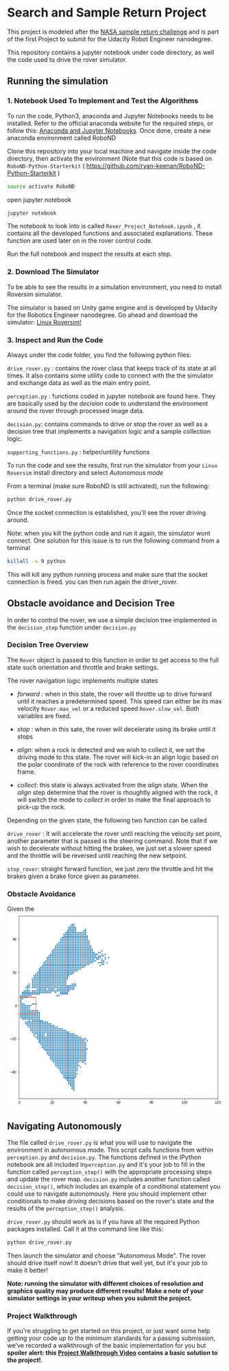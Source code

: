 # Search and Sample Return Project

This project is modeled after the [NASA sample return challenge](https://www.nasa.gov/directorates/spacetech/centennial_challenges/sample_return_robot/index.html) and is part of the first Project to submit for the Udacity Robot Engineer nanodegree.

This repository contains a jupyter notebook under code directory, as well the code used to drive the rover simulator.

## Running the simulation

### 1. Notebook Used To Implement and Test the Algorithms

To run the code, Python3, anaconda and Jupyter Notebooks needs to be installed. Refer to the official anaconda website for the required steps, or follow this: [Anaconda and Jupyter Notebooks](https://classroom.udacity.com/courses/ud1111). Once done, create a new anaconda environment called RoboND

Clone this repository into your local machine and navigate inside the code directory, then activate the environment (Note that this code is based on `RoboND-Python-Starterkit` ( https://github.com/ryan-keenan/RoboND-Python-Starterkit )
```sh
source activate RoboND
```
open jupyter notebook 

```sh
jupyter notebook
```
The notebook to look into is called `Rover_Project_Notebook.ipynb` , it contains all the developed functions and associated explanations. These function are used later on in the rover control code.

Run the full notebook and inspect the results at each step. 

### 2. Download The Simulator 

To be able to see the results in a simulation environment, you need to install Roversim simulator.

The simulator is based on Unity game engine and is developed by Udacity for the Robotics Engineer nanodegree. Go ahead and download the simulator: [Linux Roversim!](https://s3-us-west-1.amazonaws.com/udacity-robotics/Rover+Unity+Sims/Linux_Roversim.zip)

### 3. Inspect and Run the Code 

Always under the code folder, you find the following python files:

`drive_rover.py` : contains the rover class that keeps track of its state at all times. It also contains some utility code to connect with the the simulator and exchange data as well as the main entry point.

`perception.py` : functions coded in jupyter notebook are found here. They are basically used by the _decision_ code to understand the environment around the rover through processed image data.

`decision.py`: contains commands to drive or stop the rover as well as a decision tree that implements a navigation logic and a sample collection logic.

`supporting_functions.py` : helper/untility functions

To run the code and see the results, first run the simulator from your `Linux Roversim` install directory and select _Autonomous mode_

From a terminal (make sure RoboND is still activated), run the following:

```sh
python drive_rover.py
```
Once the socket connection is established, you'll see the rover driving around.

Note: when you kill the python code and run it again, the simulator wont connect. One solution for this issue is to run the following command from a terminal

```sh
killall -s 9 python 
```
This will kill any python running process and make sure that the socket connection is freed. you can then run again the driver_rover.

## Obstacle avoidance and Decision Tree

In order to control the rover, we use a simple decision tree implemented in the `decision_step` function under `decision.py` 

### Decision Tree Overview

The `Rover` object is passed to this function in order to get access to the full state such orientation and throttle and brake settings.

The rover navigation logic implements multiple states 

* _forward_ : when in this state, the rover will throttle up to drive forward until it reaches a predetermined speed. This speed can either be its max velocity `Rover.max_vel` or a reduced speed `Rover.slow_vel`. Both variables are fixed.

* _stop_ : when in this sate, the rover will decelerate using its brake until it stops 

* _align_: when a rock is detected and we wish to collect it, we set the driving mode to this state. The rover will kick-in an align logic based on the polar coordinate of the rock with reference to the rover coordinates frame.

* _collect_: this state is always activated from the _align_ state. When the _align_ step determine that the rover is rhoughtly aligned with the rock, it will switch the mode to _collect_ in order to make the final approach to pick-up the rock.

Depending on the given state, the following two function can be called 

`drive_rover` : It will accelerate the rover until reaching the velocity set point, another parameter that is passed is the steering command. Note that if we wish to decelerate without hitting the brakes, we just set a slower speed and the throttle will be reversed until reaching the new setpoint.

`stop_rover`: straight forward function, we just zero the throttle and hit the brakes given a brake force given as parameter.

### Obstacle Avoidance 

Given the 
![GitHub Logo](/misc/safety_box.png)





## Navigating Autonomously
The file called `drive_rover.py` is what you will use to navigate the environment in autonomous mode.  This script calls functions from within `perception.py` and `decision.py`.  The functions defined in the IPython notebook are all included in`perception.py` and it's your job to fill in the function called `perception_step()` with the appropriate processing steps and update the rover map. `decision.py` includes another function called `decision_step()`, which includes an example of a conditional statement you could use to navigate autonomously.  Here you should implement other conditionals to make driving decisions based on the rover's state and the results of the `perception_step()` analysis.

`drive_rover.py` should work as is if you have all the required Python packages installed. Call it at the command line like this: 

```sh
python drive_rover.py
```  

Then launch the simulator and choose "Autonomous Mode".  The rover should drive itself now!  It doesn't drive that well yet, but it's your job to make it better!  

**Note: running the simulator with different choices of resolution and graphics quality may produce different results!  Make a note of your simulator settings in your writeup when you submit the project.**

### Project Walkthrough
If you're struggling to get started on this project, or just want some help getting your code up to the minimum standards for a passing submission, we've recorded a walkthrough of the basic implementation for you but **spoiler alert: this [Project Walkthrough Video](https://www.youtube.com/watch?v=oJA6QHDPdQw) contains a basic solution to the project!**.


